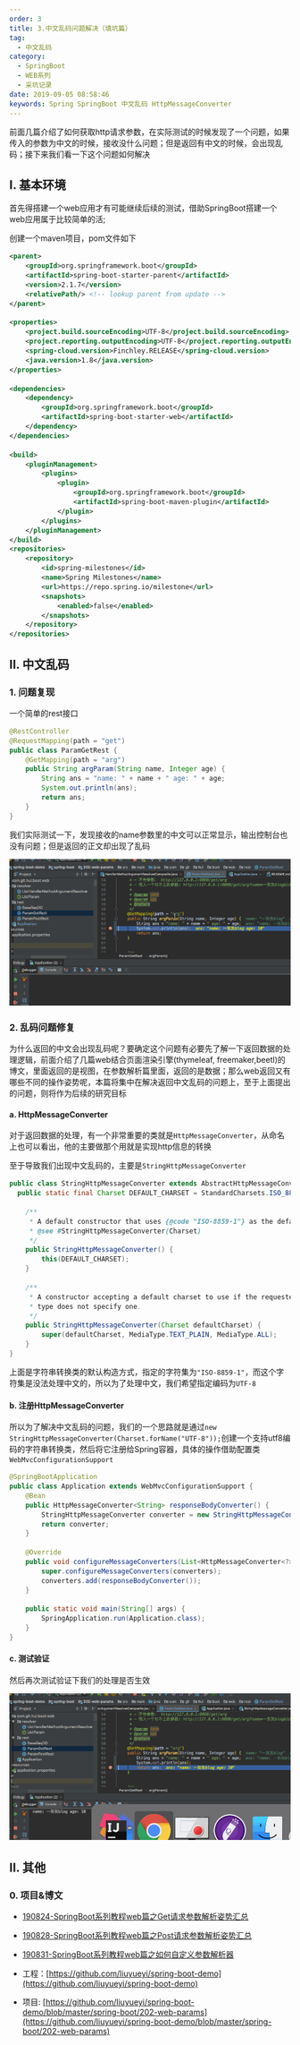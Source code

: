 ```yaml
---
order: 3
title: 3.中文乱码问题解决（填坑篇）
tag: 
  - 中文乱码
category: 
  - SpringBoot
  - WEB系列
  - 采坑记录
date: 2019-09-05 08:58:46
keywords: Spring SpringBoot 中文乱码 HttpMessageConverter
---
```


前面几篇介绍了如何获取http请求参数，在实际测试的时候发现了一个问题，如果传入的参数为中文的时候，接收没什么问题；但是返回有中文的时候，会出现乱码；接下来我们看一下这个问题如何解决

<!-- more -->

## I. 基本环境

首先得搭建一个web应用才有可能继续后续的测试，借助SpringBoot搭建一个web应用属于比较简单的活;

创建一个maven项目，pom文件如下

```xml
<parent>
    <groupId>org.springframework.boot</groupId>
    <artifactId>spring-boot-starter-parent</artifactId>
    <version>2.1.7</version>
    <relativePath/> <!-- lookup parent from update -->
</parent>

<properties>
    <project.build.sourceEncoding>UTF-8</project.build.sourceEncoding>
    <project.reporting.outputEncoding>UTF-8</project.reporting.outputEncoding>
    <spring-cloud.version>Finchley.RELEASE</spring-cloud.version>
    <java.version>1.8</java.version>
</properties>

<dependencies>
    <dependency>
        <groupId>org.springframework.boot</groupId>
        <artifactId>spring-boot-starter-web</artifactId>
    </dependency>
</dependencies>

<build>
    <pluginManagement>
        <plugins>
            <plugin>
                <groupId>org.springframework.boot</groupId>
                <artifactId>spring-boot-maven-plugin</artifactId>
            </plugin>
        </plugins>
    </pluginManagement>
</build>
<repositories>
    <repository>
        <id>spring-milestones</id>
        <name>Spring Milestones</name>
        <url>https://repo.spring.io/milestone</url>
        <snapshots>
            <enabled>false</enabled>
        </snapshots>
    </repository>
</repositories>
```

## II. 中文乱码

### 1. 问题复现

一个简单的rest接口

```java
@RestController
@RequestMapping(path = "get")
public class ParamGetRest {
    @GetMapping(path = "arg")
    public String argParam(String name, Integer age) {
        String ans = "name: " + name + " age: " + age;
        System.out.println(ans);
        return ans;
    }
}
```

我们实际测试一下，发现接收的name参数里的中文可以正常显示，输出控制台也没有问题；但是返回的正文却出现了乱码

![showcase](/imgs/190905/00.gif)

### 2. 乱码问题修复

为什么返回的中文会出现乱码呢？要确定这个问题有必要先了解一下返回数据的处理逻辑，前面介绍了几篇web结合页面渲染引擎(thymeleaf, freemaker,beetl)的博文，里面返回的是视图，在参数解析篇里面，返回的是数据；那么web返回又有哪些不同的操作姿势呢，本篇将集中在解决返回中文乱码的问题上，至于上面提出的问题，则将作为后续的研究目标

#### a. HttpMessageConverter

对于返回数据的处理，有一个非常重要的类就是`HttpMessageConverter`，从命名上也可以看出，他的主要做那个用就是实现http信息的转换

至于导致我们出现中文乱码的，主要是`StringHttpMessageConverter`

```java
public class StringHttpMessageConverter extends AbstractHttpMessageConverter<String> {
  public static final Charset DEFAULT_CHARSET = StandardCharsets.ISO_8859_1;

	/**
	 * A default constructor that uses {@code "ISO-8859-1"} as the default charset.
	 * @see #StringHttpMessageConverter(Charset)
	 */
	public StringHttpMessageConverter() {
		this(DEFAULT_CHARSET);
	}
	
	/**
	 * A constructor accepting a default charset to use if the requested content
	 * type does not specify one.
	 */
	public StringHttpMessageConverter(Charset defaultCharset) {
		super(defaultCharset, MediaType.TEXT_PLAIN, MediaType.ALL);
	}
}
```

上面是字符串转换类的默认构造方式，指定的字符集为`"ISO-8859-1"`，而这个字符集是没法处理中文的，所以为了处理中文，我们希望指定编码为`UTF-8`

#### b. 注册HttpMessageConverter

所以为了解决中文乱码的问题，我们的一个思路就是通过`new StringHttpMessageConverter(Charset.forName("UTF-8"));`创建一个支持utf8编码的字符串转换类，然后将它注册给Spring容器，具体的操作借助配置类`WebMvcConfigurationSupport`

```java
@SpringBootApplication
public class Application extends WebMvcConfigurationSupport {
    @Bean
    public HttpMessageConverter<String> responseBodyConverter() {
        StringHttpMessageConverter converter = new StringHttpMessageConverter(Charset.forName("UTF-8"));
        return converter;
    }

    @Override
    public void configureMessageConverters(List<HttpMessageConverter<?>> converters) {
        super.configureMessageConverters(converters);
        converters.add(responseBodyConverter());
    }
    
    public static void main(String[] args) {
        SpringApplication.run(Application.class);
    }
}
```

#### c. 测试验证

然后再次测试验证下我们的处理是否生效

![showcase](/imgs/190905/01.gif)



## II. 其他

### 0. 项目&博文


- [190824-SpringBoot系列教程web篇之Get请求参数解析姿势汇总](http://spring.hhui.top/spring-blog/2019/08/24/190824-SpringBoot%E7%B3%BB%E5%88%97%E6%95%99%E7%A8%8Bweb%E7%AF%87%E4%B9%8BGet%E8%AF%B7%E6%B1%82%E5%8F%82%E6%95%B0%E8%A7%A3%E6%9E%90%E5%A7%BF%E5%8A%BF%E6%B1%87%E6%80%BB/)
- [190828-SpringBoot系列教程web篇之Post请求参数解析姿势汇总](http://spring.hhui.top/spring-blog/2019/08/28/190828-SpringBoot%E7%B3%BB%E5%88%97%E6%95%99%E7%A8%8Bweb%E7%AF%87%E4%B9%8BPost%E8%AF%B7%E6%B1%82%E5%8F%82%E6%95%B0%E8%A7%A3%E6%9E%90%E5%A7%BF%E5%8A%BF%E6%B1%87%E6%80%BB/)
- [190831-SpringBoot系列教程web篇之如何自定义参数解析器](http://spring.hhui.top/spring-blog/2019/08/31/190831-SpringBoot%E7%B3%BB%E5%88%97%E6%95%99%E7%A8%8Bweb%E7%AF%87%E4%B9%8B%E5%A6%82%E4%BD%95%E8%87%AA%E5%AE%9A%E4%B9%89%E5%8F%82%E6%95%B0%E8%A7%A3%E6%9E%90%E5%99%A8/)

- 工程：[https://github.com/liuyueyi/spring-boot-demo](https://github.com/liuyueyi/spring-boot-demo)
- 项目: [https://github.com/liuyueyi/spring-boot-demo/blob/master/spring-boot/202-web-params](https://github.com/liuyueyi/spring-boot-demo/blob/master/spring-boot/202-web-params)

